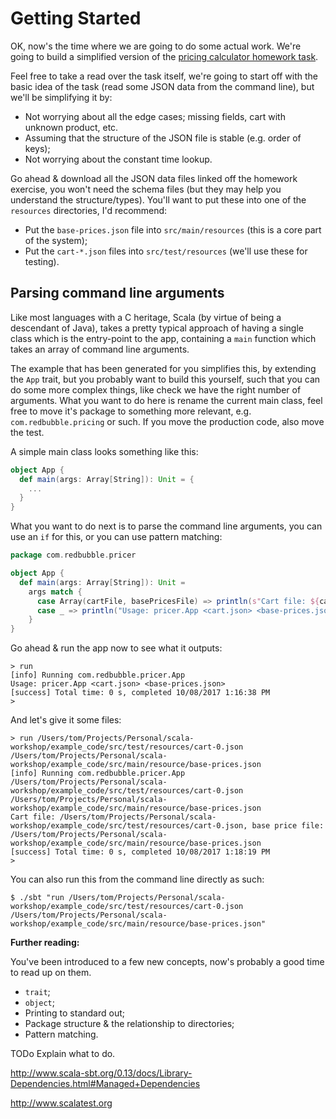 # Getting Started

OK, now's the time where we are going to do some actual work. We're going to build a simplified version of the [pricing calculator homework task](http://take-home-test.herokuapp.com/new-product-engineer).

Feel free to take a read over the task itself, we're going to start off with the basic idea of the task (read some JSON data from the command line), but we'll be simplifying it by:

* Not worrying about all the edge cases; missing fields, cart with unknown product, etc.
* Assuming that the structure of the JSON file is stable (e.g. order of keys);
* Not worrying about the constant time lookup.

Go ahead & download all the JSON data files linked off the homework exercise, you won't need the schema files (but they may help you understand the structure/types). You'll want to put these into one of the `resources` directories, I'd recommend:

* Put the `base-prices.json` file into `src/main/resources` (this is a core part of the system);
* Put the `cart-*.json` files into `src/test/resources` (we'll use these for testing).

## Parsing command line arguments

Like most languages with a C heritage, Scala (by virtue of being a descendant of Java), takes a pretty typical approach of having a single class which is the entry-point to the app, containing a `main` function which takes an array of command line arguments.

The example that has been generated for you simplifies this, by extending the `App` trait, but you probably want to build this yourself, such that you can do some more complex things, like check we have the right number of arguments. What you want to do here is rename the current main class, feel free to move it's package to something more relevant, e.g. `com.redbubble.pricing` or such. If you move the production code, also move the test.

A simple main class looks something like this:

```scala
object App {
  def main(args: Array[String]): Unit = {
    ...
  }
}
```

What you want to do next is to parse the command line arguments, you can use an `if` for this, or you can use pattern matching:

```scala
package com.redbubble.pricer

object App {
  def main(args: Array[String]): Unit =
    args match {
      case Array(cartFile, basePricesFile) => println(s"Cart file: ${cartFile}, base price file: ${basePricesFile}")
      case _ => println("Usage: pricer.App <cart.json> <base-prices.json>")
    }
}
```

Go ahead & run the app now to see what it outputs:

```
> run
[info] Running com.redbubble.pricer.App 
Usage: pricer.App <cart.json> <base-prices.json>
[success] Total time: 0 s, completed 10/08/2017 1:16:38 PM
> 
```

And let's give it some files:

```
> run /Users/tom/Projects/Personal/scala-workshop/example_code/src/test/resources/cart-0.json /Users/tom/Projects/Personal/scala-workshop/example_code/src/main/resource/base-prices.json
[info] Running com.redbubble.pricer.App /Users/tom/Projects/Personal/scala-workshop/example_code/src/test/resources/cart-0.json /Users/tom/Projects/Personal/scala-workshop/example_code/src/main/resource/base-prices.json
Cart file: /Users/tom/Projects/Personal/scala-workshop/example_code/src/test/resources/cart-0.json, base price file: /Users/tom/Projects/Personal/scala-workshop/example_code/src/main/resource/base-prices.json
[success] Total time: 0 s, completed 10/08/2017 1:18:19 PM
>
```

You can also run this from the command line directly as such:

```
$ ./sbt "run /Users/tom/Projects/Personal/scala-workshop/example_code/src/test/resources/cart-0.json /Users/tom/Projects/Personal/scala-workshop/example_code/src/main/resource/base-prices.json"
```

**Further reading:**

You've been introduced to a few new concepts, now's probably a good time to read up on them.

* `trait`;
* `object`;
* Printing to standard out;
* Package structure & the relationship to directories;
* Pattern matching.




TODo Explain what to do.

http://www.scala-sbt.org/0.13/docs/Library-Dependencies.html#Managed+Dependencies


http://www.scalatest.org